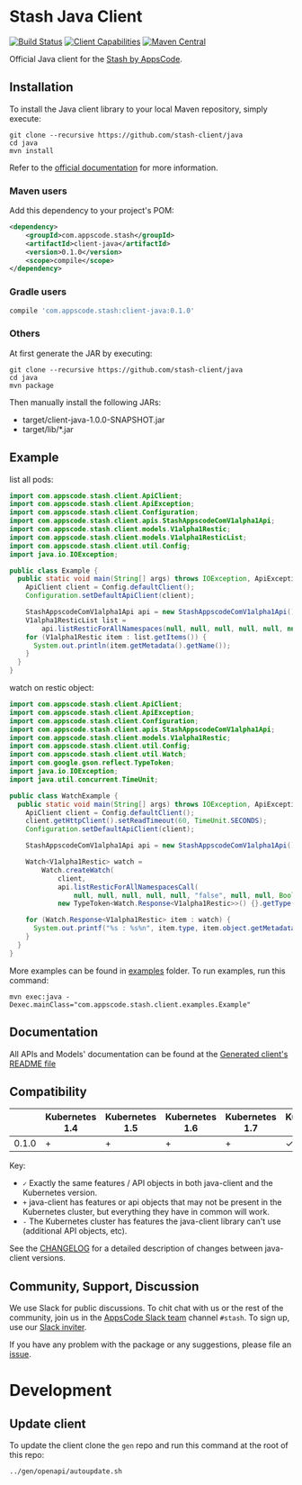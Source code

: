 # Stash Java Client

[![Build Status](https://travis-ci.org/stash-client/java.svg?branch=master)](https://travis-ci.org/stash-client/java)
[![Client Capabilities](https://img.shields.io/badge/Kubernetes%20client-Silver-blue.svg?style=flat&colorB=C0C0C0&colorA=306CE8)](http://bit.ly/kubernetes-client-capabilities-badge)
[![Maven Central](https://img.shields.io/maven-central/v/com.appscode.stash/client-java.svg?label=Maven%20Central)](http://search.maven.org/#search%7Cga%7C1%7Cg%3A%22com.appscode.stash%22%20a%3A%22client-java%22)

Official Java client for the [Stash by AppsCode](https://appscode.com/products/stash/).

## Installation

To install the Java client library to your local Maven repository, simply execute:

```shell
git clone --recursive https://github.com/stash-client/java
cd java
mvn install
```

Refer to the [official documentation](https://maven.apache.org/plugins/maven-deploy-plugin/usage.html) for more information.

### Maven users

Add this dependency to your project's POM:

```xml
<dependency>
    <groupId>com.appscode.stash</groupId>
    <artifactId>client-java</artifactId>
    <version>0.1.0</version>
    <scope>compile</scope>
</dependency>
```

### Gradle users

```groovy
compile 'com.appscode.stash:client-java:0.1.0'
```

### Others

At first generate the JAR by executing:

```
git clone --recursive https://github.com/stash-client/java
cd java
mvn package
```

Then manually install the following JARs:

* target/client-java-1.0.0-SNAPSHOT.jar
* target/lib/*.jar

## Example

list all pods:

```java
import com.appscode.stash.client.ApiClient;
import com.appscode.stash.client.ApiException;
import com.appscode.stash.client.Configuration;
import com.appscode.stash.client.apis.StashAppscodeComV1alpha1Api;
import com.appscode.stash.client.models.V1alpha1Restic;
import com.appscode.stash.client.models.V1alpha1ResticList;
import com.appscode.stash.client.util.Config;
import java.io.IOException;

public class Example {
  public static void main(String[] args) throws IOException, ApiException {
    ApiClient client = Config.defaultClient();
    Configuration.setDefaultApiClient(client);

    StashAppscodeComV1alpha1Api api = new StashAppscodeComV1alpha1Api();
    V1alpha1ResticList list =
        api.listResticForAllNamespaces(null, null, null, null, null, null, null, null, null);
    for (V1alpha1Restic item : list.getItems()) {
      System.out.println(item.getMetadata().getName());
    }
  }
}
```

watch on restic object:

```java
import com.appscode.stash.client.ApiClient;
import com.appscode.stash.client.ApiException;
import com.appscode.stash.client.Configuration;
import com.appscode.stash.client.apis.StashAppscodeComV1alpha1Api;
import com.appscode.stash.client.models.V1alpha1Restic;
import com.appscode.stash.client.util.Config;
import com.appscode.stash.client.util.Watch;
import com.google.gson.reflect.TypeToken;
import java.io.IOException;
import java.util.concurrent.TimeUnit;

public class WatchExample {
  public static void main(String[] args) throws IOException, ApiException {
    ApiClient client = Config.defaultClient();
    client.getHttpClient().setReadTimeout(60, TimeUnit.SECONDS);
    Configuration.setDefaultApiClient(client);

    StashAppscodeComV1alpha1Api api = new StashAppscodeComV1alpha1Api();

    Watch<V1alpha1Restic> watch =
        Watch.createWatch(
            client,
            api.listResticForAllNamespacesCall(
                null, null, null, null, null, "false", null, null, Boolean.TRUE, null, null),
            new TypeToken<Watch.Response<V1alpha1Restic>>() {}.getType());

    for (Watch.Response<V1alpha1Restic> item : watch) {
      System.out.printf("%s : %s%n", item.type, item.object.getMetadata().getName());
    }
  }
}
```

More examples can be found in [examples](examples/) folder. To run examples, run this command:

```shell
mvn exec:java -Dexec.mainClass="com.appscode.stash.client.examples.Example"
```

## Documentation

All APIs and Models' documentation can be found at the [Generated client's README file](kubernetes/README.md)

## Compatibility

|       | Kubernetes 1.4 | Kubernetes 1.5 | Kubernetes 1.6 | Kubernetes 1.7 | Kubernetes 1.8 | Kubernetes 1.9 |
|-------|----------------|----------------|----------------|----------------|----------------|----------------|
| 0.1.0 | +              | +              | +              | +              | ✓              | -              |

Key:

* `✓` Exactly the same features / API objects in both java-client and the Kubernetes
  version.
* `+` java-client has features or api objects that may not be present in the
  Kubernetes cluster, but everything they have in common will work.
* `-` The Kubernetes cluster has features the java-client library can't use
  (additional API objects, etc).

See the [CHANGELOG](./CHANGELOG.md) for a detailed description of changes
between java-client versions.

## Community, Support, Discussion

We use Slack for public discussions. To chit chat with us or the rest of the community, join us in the [AppsCode Slack team](https://appscode.slack.com/messages/C8NCX6N23/details/) channel `#stash`. To sign up, use our [Slack inviter](https://slack.appscode.com/).

If you have any problem with the package or any suggestions, please file an [issue](https://github.com/stash-client/java/issues).

# Development

## Update client

To update the client clone the `gen` repo and run this command at the root of this repo:

```bash
../gen/openapi/autoupdate.sh
```
